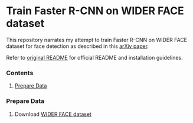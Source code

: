 # Train Faster R-CNN on WIDER FACE dataset

This repository narrates my attempt to train Faster R-CNN on WIDER FACE dataset for face detection as described in this [arXiv paper](https://arxiv.org/abs/1606.03473).

Refer to [original README](./README_original.md) for official README and installation guidelines.

### Contents
1. [Prepare Data](#prepare-data)

### Prepare Data

1. Download [WIDER FACE dataset](http://mmlab.ie.cuhk.edu.hk/projects/WIDERFace/)


